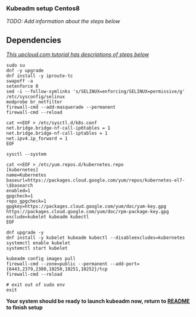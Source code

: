 ### Kubeadm setup Centos8

*TODO: Add information about the steps below*

## Dependencies

*[This upcloud.com tutorial has descriptions of steps below](https://upcloud.com/community/tutorials/install-kubernetes-cluster-centos-8/)*

```shell
sudo su
dnf -y upgrade
dnf install -y iproute-tc
swapoff -a
setenforce 0
sed -i --follow-symlinks 's/SELINUX=enforcing/SELINUX=permissive/g' /etc/sysconfig/selinux
modprobe br_netfilter
firewall-cmd --add-masquerade --permanent
firewall-cmd --reload
```

```shell
cat <<EOF > /etc/sysctl.d/k8s.conf
net.bridge.bridge-nf-call-ip6tables = 1
net.bridge.bridge-nf-call-iptables = 1
net.ipv4.ip_forward = 1
EOF

sysctl --system
```

```shell
cat <<EOF > /etc/yum.repos.d/kubernetes.repo
[kubernetes]
name=Kubernetes
baseurl=https://packages.cloud.google.com/yum/repos/kubernetes-el7-\$basearch
enabled=1
gpgcheck=1
repo_gpgcheck=1
gpgkey=https://packages.cloud.google.com/yum/doc/yum-key.gpg https://packages.cloud.google.com/yum/doc/rpm-package-key.gpg
exclude=kubelet kubeadm kubectl
EOF
```

```shell
dnf upgrade -y
dnf install -y kubelet kubeadm kubectl --disableexcludes=kubernetes
systemctl enable kubelet
systemctl start kubelet

kubeadm config images pull
firewall-cmd --zone=public --permanent --add-port={6443,2379,2380,10250,10251,10252}/tcp
firewall-cmd --reload

# exit out of sudo env
exit
```

**Your system should be ready to launch kubeadm now, return to [README](https://github.com/sallyom/otel-kubeadm/blob/main/README.md#launch-kubeadm-cluster) to finish setup**
